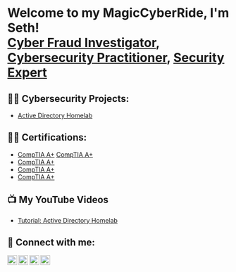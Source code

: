 <h1>Welcome to my MagicCyberRide, I'm Seth! <br/><a href="https://github.com/sethfye">Cyber Fraud Investigator</a>, <a href="https://www.linkedin.com/in/cyberfraudseth/">Cybersecurity Practitioner</a>, <a href="https://www.youtube.com/c/frauddawg">Security Expert</a></h1>

<h2>👨‍💻 Cybersecurity Projects:</h2>

- [Active Directory Homelab](https://github.com/sethfye/LabURL)

<h2>👨‍💻 Certifications:</h2>

- [CompTIA A+](https://github.com/sethfye/LabURL)          [CompTIA A+](https://github.com/sethfye/LabURL)
- [CompTIA A+](https://github.com/sethfye/LabURL)
- [CompTIA A+](https://github.com/sethfye/LabURL)
- [CompTIA A+](https://github.com/sethfye/LabURL)
  
<h2>📺 My YouTube Videos</h2>

- [Tutorial: Active Directory Homelab](https://www.youtube.com/watch?v=HI93h6KDX2E)


<h2> 🤳 Connect with me:</h2>

[<img align="left" alt="JoshMadakor | YouTube" width="22px" src="https://cdn.jsdelivr.net/npm/simple-icons@v3/icons/youtube.svg" />][youtube]
[<img align="left" alt="JoshMadakor | Twitter" width="22px" src="https://cdn.jsdelivr.net/npm/simple-icons@v3/icons/twitter.svg" />][twitter]
[<img align="left" alt="JoshMadakor | LinkedIn" width="22px" src="https://cdn.jsdelivr.net/npm/simple-icons@v3/icons/linkedin.svg" />][linkedin]
[<img align="left" alt="JoshMadakor | Instagram" width="22px" src="https://cdn.jsdelivr.net/npm/simple-icons@v3/icons/instagram.svg" />][instagram]

[twitter]: https://twitter.com/joshmadakor
[youtube]: https://www.youtube.com/c/joshmadakor
[instagram]: https://www.instagram.com/joshmadakor/
[linkedin]: https://linkedin.com/in/cyberfraudseth

<!--
**joshmadakor1/joshmadakor1** is a ✨ _special_ ✨ repository because its `README.md` (this file) appears on your GitHub profile.

Here are some ideas to get you started:

- 🔭 I’m currently working on ...
- 🌱 I’m currently learning ...
- 👯 I’m looking to collaborate on ...
- 🤔 I’m looking for help with ...
- 💬 Ask me about ...
- 📫 How to reach me: ...
- 😄 Pronouns: ...
- ⚡ Fun fact: ...
-->
